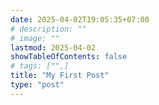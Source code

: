 ```yaml
---
date: 2025-04-02T19:05:35+07:00
# description: ""
# image: ""
lastmod: 2025-04-02
showTableOfContents: false
# tags: ["",]
title: "My First Post"
type: "post"
---
```

